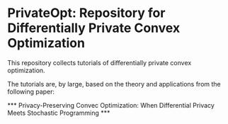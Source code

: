 # PrivateOpt: Repository for Differentially Private Convex Optimization

This repository collects tutorials of differentially private convex optimization. 

The tutorials are, by large, based on the theory and applications from the following paper: 

*** Privacy-Preserving Convec Optimization: When Differential Privacy Meets Stochastic Programming ***

